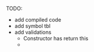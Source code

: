 TODO:
- add compiled code
- add symbol tbl
- add validations
    - Constructor has return this
    - 